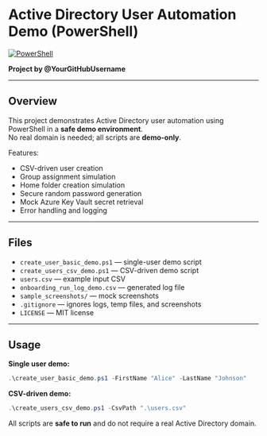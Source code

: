 # Active Directory User Automation Demo (PowerShell)

[![PowerShell](https://img.shields.io/badge/PowerShell-Demo-blue)](https://github.com/)

**Project by @YourGitHubUsername**

---

## Overview
This project demonstrates Active Directory user automation using PowerShell in a **safe demo environment**.  
No real domain is needed; all scripts are **demo-only**.

Features:
- CSV-driven user creation
- Group assignment simulation
- Home folder creation simulation
- Secure random password generation
- Mock Azure Key Vault secret retrieval
- Error handling and logging

---

## Files
- `create_user_basic_demo.ps1` — single-user demo script
- `create_users_csv_demo.ps1` — CSV-driven demo script
- `users.csv` — example input CSV
- `onboarding_run_log_demo.csv` — generated log file
- `sample_screenshots/` — mock screenshots
- `.gitignore` — ignores logs, temp files, and screenshots
- `LICENSE` — MIT license

---

## Usage
**Single user demo:**
```powershell
.\create_user_basic_demo.ps1 -FirstName "Alice" -LastName "Johnson"
```

**CSV-driven demo:**
```powershell
.\create_users_csv_demo.ps1 -CsvPath ".\users.csv"
```

All scripts are **safe to run** and do not require a real Active Directory domain.
